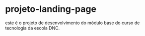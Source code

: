 # projeto-landing-page
este é o projeto de desenvolvimento do módulo base do curso de tecnologia da escola DNC.
